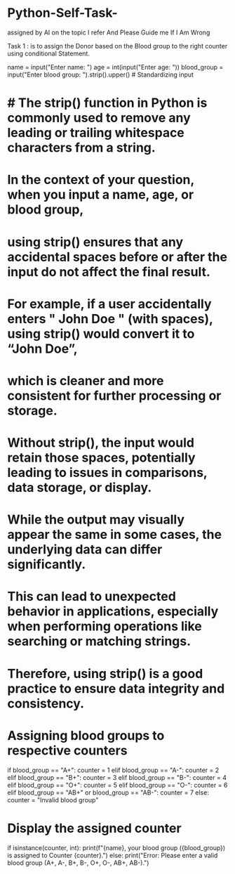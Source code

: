 # Python-Self-Task-
assigned by AI on the topic I refer And Please Guide me If I Am Wrong

Task 1 : is to assign the Donor based on the Blood group to the right counter using conditional Statement.

name = input("Enter name: ")
age = int(input("Enter age: "))
blood_group = input("Enter blood group: ").strip().upper()  # Standardizing input
# # The strip() function in Python is commonly used to remove any leading or trailing whitespace characters from a string. 
# In the context of your question, when you input a name, age, or blood group, 
# using strip() ensures that any accidental spaces before or after the input do not affect the final result.

# For example, if a user accidentally enters " John Doe " (with spaces), using strip() would convert it to “John Doe”, 
# which is cleaner and more consistent for further processing or storage. 
# Without strip(), the input would retain those spaces, potentially leading to issues in comparisons, data storage, or display.

# While the output may visually appear the same in some cases, the underlying data can differ significantly. 
# This can lead to unexpected behavior in applications, especially when performing operations like searching or matching strings. 
# Therefore, using strip() is a good practice to ensure data integrity and consistency.

# Assigning blood groups to respective counters

if blood_group == "A+":
    counter = 1
elif blood_group == "A-":
    counter = 2
elif blood_group == "B+":
    counter = 3
elif blood_group == "B-":
    counter = 4
elif blood_group == "O+":
    counter = 5
elif blood_group == "O-":
    counter = 6
elif blood_group == "AB+" or blood_group == "AB-":
    counter = 7
else:
    counter = "Invalid blood group"

# Display the assigned counter
if isinstance(counter, int):
    print(f"{name}, your blood group ({blood_group}) is assigned to Counter {counter}.")
else:
    print("Error: Please enter a valid blood group (A+, A-, B+, B-, O+, O-, AB+, AB-).")
